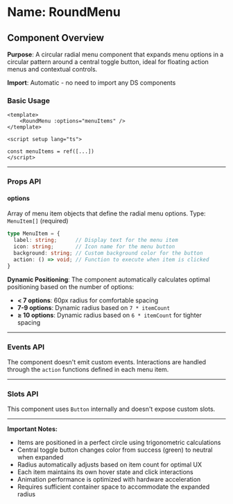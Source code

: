 # Name: RoundMenu
## Component Overview

**Purpose**: A circular radial menu component that expands menu options in a circular pattern around a central toggle button, ideal for floating action menus and contextual controls.

**Import**: Automatic - no need to import any DS components

### Basic Usage

```vue
<template>
    <RoundMenu :options="menuItems" />
</template>

<script setup lang="ts">

const menuItems = ref([...])
</script>
```

---

### Props API

#### options
Array of menu item objects that define the radial menu options. Type: `MenuItem[]` (required)

```typescript
type MenuItem = {
  label: string;      // Display text for the menu item
  icon: string;       // Icon name for the menu button
  background: string; // Custom background color for the button
  action: () => void; // Function to execute when item is clicked
}
```

**Dynamic Positioning**: The component automatically calculates optimal positioning based on the number of options:
- **< 7 options**: 60px radius for comfortable spacing
- **7-9 options**: Dynamic radius based on `7 * itemCount`
- **≥ 10 options**: Dynamic radius based on `6 * itemCount` for tighter spacing

---

### Events API

The component doesn't emit custom events. Interactions are handled through the `action` functions defined in each menu item.

---

### Slots API

This component uses `Button` internally and doesn't expose custom slots.

---

**Important Notes:**
- Items are positioned in a perfect circle using trigonometric calculations
- Central toggle button changes color from success (green) to neutral when expanded
- Radius automatically adjusts based on item count for optimal UX
- Each item maintains its own hover state and click interactions
- Animation performance is optimized with hardware acceleration
- Requires sufficient container space to accommodate the expanded radius